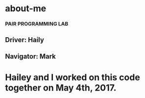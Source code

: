 # about-me

### PAIR PROGRAMMING LAB
## Driver: Haily
## Navigator: Mark

# Hailey and I worked on this code together on May 4th, 2017.